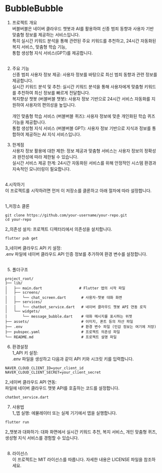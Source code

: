 # BubbleBubble


1. 프로젝트 개요<br>
버블버블은 네이버 클라우드 챗봇과 AI를 활용하여 신종 범죄 동향과 사용자 기반 맞춤형 정보를 제공하는 서비스입니다. <br>
특히 실시간 키워드 분석을 통해 관련된 주요 키워드를 추천하고, 24시간 자동화된 복지 서비스, 맞춤형 학습 기능, <br>
통합 생성형 지식 서비스(GPT)를 제공합니다.<br><br>


2. 주요 기능<br>
신종 범죄 사용자 정보 제공: 사용자 정보를 바탕으로 최신 범죄 동향과 관련 정보를 제공합니다.<br>
실시간 키워드 분석 및 추천: 실시간 키워드 분석을 통해 사용자에게 맞춤형 키워드를 추천하여 최신 정보를 빠르게 전달합니다.<br>
복지향상 챗봇 (버블버블 챗봇): 사용자 정보 기반으로 24시간 서비스 자동화를 지원하여 사용자의 편의성을 높입니다.<br><br>
개인 맞춤형 학습 서비스 (버블버블 퀴즈): 사용자 정보에 맞춘 개인화된 학습 퀴즈 기능을 제공합니다.<br>
통합 생성형 지식 서비스 (버블버블 GPT): 사용자 정보 기반으로 지식과 정보를 통합하여 제공하는 AI 지식 서비스입니다.<br>


3. 한계점<br>
사용자 정보 활용에 대한 제한: 정보 제공과 맞춤형 서비스는 사용자 정보의 정확성과 완전성에 따라 제한될 수 있습니다.<br>
실시간 서비스 제공 한계: 24시간 자동화된 서비스를 위해 안정적인 시스템 환경과 지속적인 모니터링이 필요합니다.<br><br>


4.시작하기<br>
  이 프로젝트를 시작하려면 먼저 이 저장소를 클론하고 아래 절차에 따라 설정합니다.<br><br>

 1_저장소 클론<br>
```
git clone https://github.com/your-username/your-repo.git
cd your-repo
```

 2_의존성 설치: 프로젝트 디렉터리에서 의존성을 설치합니다.<br>
```
flutter pub get
```

 3_네이버 클라우드 API 키 설정:<br>
.env 파일에 네이버 클라우드 API 인증 정보를 추가하여 환경 변수를 설정합니다.<br><br>

5. 폴더구조<br> 
```
project_root/
├── lib/
│   ├── main.dart                 # Flutter 앱의 시작 파일
│   ├── screens/
│   │   └── chat_screen.dart       # 사용자-챗봇 대화 화면
│   ├── services/
│   │   └── chatbot_service.dart   # 네이버 클라우드 챗봇 API 연동 로직
│   └── widgets/
│       └── message_bubble.dart    # 대화 메시지를 표시하는 위젯
├── assets/                        # 이미지, 폰트 등의 자산 파일
├── .env                           # 환경 변수 파일 (민감 정보는 여기에 저장)
├── pubspec.yaml                   # 프로젝트 의존성 파일
└── README.md                      # 프로젝트 설명 파일
```



6. 환경설정<br>
 1_API 키 설정:<br>
.env 파일을 생성하고 다음과 같이 API 키와 시크릿 키를 입력합니다.<br>
```
NAVER_CLOUD_CLIENT_ID=your_client_id
NAVER_CLOUD_CLIENT_SECRET=your_client_secret
```

 2_네이버 클라우드 API 연동:<br>
파일에 네이버 클라우드 챗봇 API를 호출하는 코드를 설정합니다.<br>
```
chatbot_service.dart 
```

7. 사용법<br>
 1_앱 실행: 에뮬레이터 또는 실제 기기에서 앱을 실행합니다.<br>
```
flutter run
```

 2_챗봇과 대화하기: 대화 화면에서 실시간 키워드 추천, 복지 서비스, 개인 맞춤형 퀴즈, 생성형 지식 서비스를 경험할 수 있습니다.<br><br>

8. 라이선스<br>
이 프로젝트는 MIT 라이선스를 따릅니다. 자세한 내용은 LICENSE 파일을 참조하세요.<br><br>